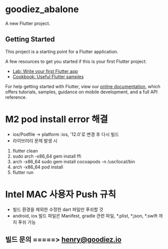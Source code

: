 # goodiez_abalone

A new Flutter project.

## Getting Started

This project is a starting point for a Flutter application.

A few resources to get you started if this is your first Flutter project:

- [Lab: Write your first Flutter app](https://flutter.dev/docs/get-started/codelab)
- [Cookbook: Useful Flutter samples](https://flutter.dev/docs/cookbook)

For help getting started with Flutter, view our
[online documentation](https://flutter.dev/docs), which offers tutorials,
samples, guidance on mobile development, and a full API reference.

# M2 pod install error 해결
- ios/Podfile -> platform :ios, '12.0'로 변경 후 다시 빌드
- 라이브러리 문제 발생 시
1. flutter clean
2. sudo arch -x86_64 gem install ffi
3. arch -x86_64 sudo gem install cocoapods -n /usr/local/bin
4. arch -x86_64 pod install
5. flutter run

# Intel MAC 사용자 Push 규칙
- 빌드 환경을 제외한 수정한 dart 파일만 푸쉬할 것
- android, ios 빌드 파일은 Manifest, gradle 관련 파일, *.plist, *.json, *.swift 까지 푸쉬 가능

## 빌드 문의 =====> henry@goodiez.io
